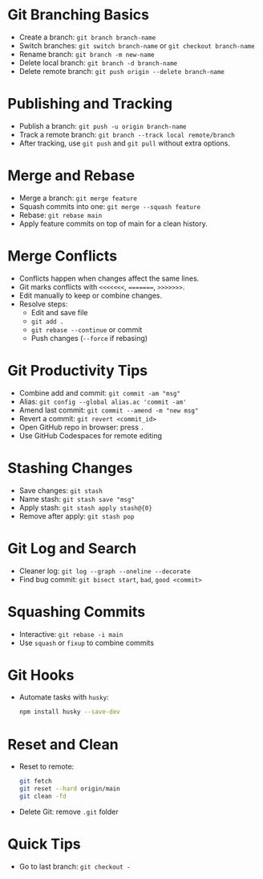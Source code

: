 # Git Branching Basics

- Create a branch: `git branch branch-name`
- Switch branches: `git switch branch-name` or `git checkout branch-name`
- Rename branch: `git branch -m new-name`
- Delete local branch: `git branch -d branch-name`
- Delete remote branch: `git push origin --delete branch-name`

# Publishing and Tracking

- Publish a branch: `git push -u origin branch-name`
- Track a remote branch: `git branch --track local remote/branch`
- After tracking, use `git push` and `git pull` without extra options.

# Merge and Rebase

- Merge a branch: `git merge feature`
- Squash commits into one: `git merge --squash feature`
- Rebase: `git rebase main`
- Apply feature commits on top of main for a clean history.

# Merge Conflicts

- Conflicts happen when changes affect the same lines.
- Git marks conflicts with `<<<<<<<`, `=======`, `>>>>>>>`.
- Edit manually to keep or combine changes.
- Resolve steps:
  - Edit and save file
  - `git add .`
  - `git rebase --continue` or commit
  - Push changes (`--force` if rebasing)

# Git Productivity Tips

- Combine add and commit: `git commit -am "msg"`
- Alias: `git config --global alias.ac 'commit -am'`
- Amend last commit: `git commit --amend -m "new msg"`
- Revert a commit: `git revert <commit_id>`
- Open GitHub repo in browser: press `.`
- Use GitHub Codespaces for remote editing

# Stashing Changes

- Save changes: `git stash`
- Name stash: `git stash save "msg"`
- Apply stash: `git stash apply stash@{0}`
- Remove after apply: `git stash pop`

# Git Log and Search

- Cleaner log: `git log --graph --oneline --decorate`
- Find bug commit: `git bisect start`, `bad`, `good <commit>`

# Squashing Commits

- Interactive: `git rebase -i main`
- Use `squash` or `fixup` to combine commits

# Git Hooks

- Automate tasks with `husky`:
  ```bash
  npm install husky --save-dev

# Reset and Clean

* Reset to remote:

  ```bash
  git fetch
  git reset --hard origin/main
  git clean -fd
  ```
* Delete Git: remove `.git` folder

# Quick Tips

* Go to last branch: `git checkout -`

